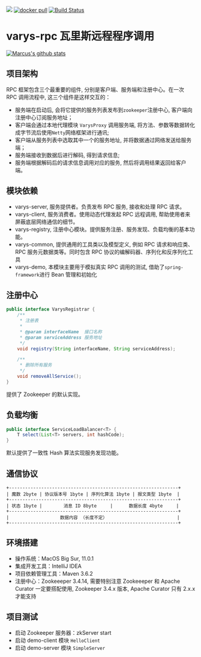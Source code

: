 ![](https://img.shields.io/badge/Java-11-green.svg)
[![docker pull](https://img.shields.io/badge/docker-pull-green.svg)](https://hub.docker.com/r/yangzhenkun/krpc/)
[![Build Status](https://app.travis-ci.com/SuperBaBa/varys-rpc.svg?branch=master)](https://app.travis-ci.com/SuperBaBa/varys-rpc)
# varys-rpc 瓦里斯远程程序调用
[![Marcus's github stats](https://github-readme-stats.vercel.app/api?username=superbaba)](https://github.com/SuperBaBa/varys-rpc)
## 项目架构

RPC 框架包含三个最重要的组件, 分别是客户端、服务端和注册中心。在一次 RPC 调用流程中, 这三个组件是这样交互的：

- 服务端在启动后, 会将它提供的服务列表发布到`zookeeper`注册中心, 客户端向注册中心订阅服务地址；
- 客户端会通过本地代理模块 `VarysProxy` 调用服务端, 将方法、参数等数据转化成字节流后使用`Netty`网络框架进行通讯;
- 客户端从服务列表中选取其中一个的服务地址, 并将数据通过网络发送给服务端；
- 服务端接收到数据后进行解码, 得到请求信息;
- 服务端根据解码后的请求信息调用对应的服务, 然后将调用结果返回给客户端。

## 模块依赖

- varys-server, 服务提供者。负责发布 RPC 服务, 接收和处理 RPC 请求。
- varys-client, 服务消费者。使用动态代理发起 RPC 远程调用, 帮助使用者来屏蔽底层网络通信的细节。
- varys-registry, 注册中心模块。提供服务注册、服务发现、负载均衡的基本功能。
- varys-common, 提供通用的工具类以及模型定义, 例如 RPC 请求和响应类、RPC 服务元数据类等。同时包含 RPC 协议的编解码器、序列化和反序列化工具
- varys-demo, 本模块主要用于模拟真实 RPC 调用的测试, 借助了`spring-framework`进行 Bean 管理和初始化

## 注册中心

```java
public interface VarysRegistrar {
    /**
     * 注册表
     *
     * @param interfaceName  接口名称
     * @param serviceAddress 服务地址
     */
    void registry(String interfaceName, String serviceAddress);

    /**
     * 删除所有服务
     */
    void removeAllService();
}
```

提供了 Zookeeper 的默认实现。

## 负载均衡

```java
public interface ServiceLoadBalancer<T> {
    T select(List<T> servers, int hashCode);
}
```

默认提供了一致性 Hash 算法实现服务发现功能。

## 通信协议

```
+---------------------------------------------------------------+
| 魔数 2byte | 协议版本号 1byte | 序列化算法 1byte | 报文类型 1byte  |
+---------------------------------------------------------------+
| 状态 1byte |        消息 ID 8byte     |      数据长度 4byte     |
+---------------------------------------------------------------+
|                   数据内容 （长度不定）                          |
+---------------------------------------------------------------+
```

## 环境搭建

- 操作系统：MacOS Big Sur, 11.0.1
- 集成开发工具：IntelliJ IDEA
- 项目依赖管理工具：Maven 3.6.2
- 注册中心：Zookeeeper 3.4.14, 需要特别注意 Zookeeeper 和 Apache Curator 一定要搭配使用, Zookeeper 3.4.x 版本, Apache Curator 只有 2.x.x 才能支持

## 项目测试

- 启动 Zookeeper 服务器：zkServer start
- 启动 demo-client 模块 `HelloClient`
- 启动 demo-server 模块 `SimpleServer`
